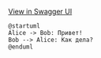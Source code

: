 [View in Swagger UI](https://petstore.swagger.io/?url=https://raw.githubusercontent.com/pressandykey/test/main/api/spec.yaml)

```plantUML
@startuml
Alice -> Bob: Привет!
Bob --> Alice: Как дела?
@enduml
```
